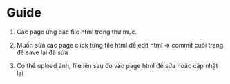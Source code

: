 # Guide

1. Các page ứng các file html trong thư mục.

2. Muốn sửa các page click từng file html để edit html => commit cuối trang để save lại đã sửa

3. Có thể upload ảnh, file lên sau đó vào page html để sửa hoặc cập nhật lại




